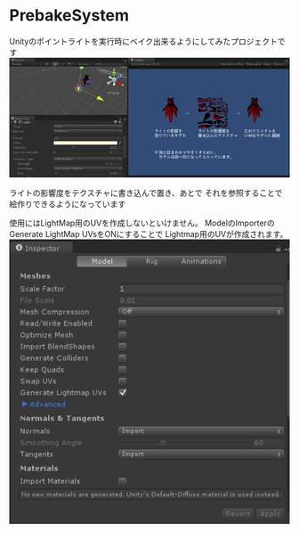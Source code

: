 # PrebakeSystem

Unityのポイントライトを実行時にベイク出来るようにしてみたプロジェクトです<br/>
![alt text](doc/RunningDemo.gif)

ライトの影響度をテクスチャに書き込んで置き、あとで それを参照することで絵作りできるようになっています

使用にはLightMap用のUVを作成しないといけません。
ModelのImporterの Generate LightMap UVsをONにすることで Lightmap用のUVが作成されます。<br/>
![alt text](doc/uvmap.png)

